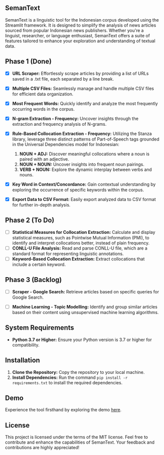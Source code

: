## SemanText

SemanText is a linguistic tool for the Indonesian corpus developed using the Streamlit framework. It is designed to simplify the analysis of news articles sourced from popular Indonesian news publishers. Whether you're a linguist, researcher, or language enthusiast, SemanText offers a suite of features tailored to enhance your exploration and understanding of textual data.

## Phase 1 (Done)

- [x] **URL Scraper:** Effortlessly scrape articles by providing a list of URLs saved in a .txt file, each separated by a line break.
- [x] **Multiple CSV Files:** Seamlessly manage and handle multiple CSV files for efficient data organization.
- [x] **Most Frequent Words:** Quickly identify and analyze the most frequently occurring words in the corpus.
- [x] **N-gram Extraction - Frequency:** Uncover insights through the extraction and frequency analysis of N-grams.
- [x] **Rule-Based Collocation Extraction - Frequency:** Utilizing the Stanza library, leverage three distinct patterns of Part-of-Speech tags grounded in the Universal Dependencies model for Indonesian:
  
  1. **NOUN + ADJ:** Discover meaningful collocations where a noun is paired with an adjective.
  2. **NOUN + NOUN:** Uncover insights into frequent noun pairings.
  3. **VERB + NOUN:** Explore the dynamic interplay between verbs and nouns.

- [x] **Key Word in Context/Concordance:** Gain contextual understanding by exploring the occurrence of specific keywords within the corpus.
- [x] **Export Data to CSV Format:** Easily export analyzed data to CSV format for further in-depth analysis.

## Phase 2 (To Do)

- [ ] **Statistical Measures for Collocation Extraction:** Calculate and display statistical measures, such as Pointwise Mutual Information (PMI), to identify and interpret collocations better, instead of plain frequency.
- [ ] **CONLL-U File Analysis:** Read and parse CONLL-U file, which are a standard format for representing linguistic annotations.
- [ ] **Keyword-Based Collocation Extraction:** Extract collocations that include a certain keyword.

## Phase 3 (Backlog)

- [ ] **Scraper - Google Search:** Retrieve articles based on specific queries for Google Search.
- [ ] **Machine Learning - Topic Modelling:** Identify and group similar articles based on their content using unsupervised machine learning algorithms.


## System Requirements

- **Python 3.7 or Higher:** Ensure your Python version is 3.7 or higher for compatibility.

## Installation

1. **Clone the Repository:** Copy the repository to your local machine.
2. **Install Dependencies:** Run the command `pip install -r requirements.txt` to install the required dependencies.

## Demo

Experience the tool firsthand by exploring the demo [here](https://semantext.streamlit.app/).

## License

This project is licensed under the terms of the MIT license. Feel free to contribute and enhance the capabilities of SemanText. Your feedback and contributions are highly appreciated!

